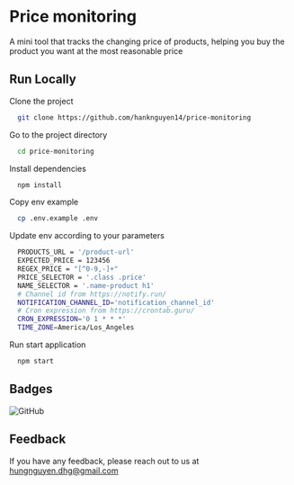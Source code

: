
# Price monitoring

A mini tool that tracks the changing price of products, helping you buy the product you want at the most reasonable price

## Run Locally

Clone the project

```bash
  git clone https://github.com/hanknguyen14/price-monitoring
```

Go to the project directory

```bash
  cd price-monitoring
```

Install dependencies

```bash
  npm install
```

Copy env example

```bash
  cp .env.example .env
```

Update env according to your parameters

```bash
  PRODUCTS_URL = '/product-url'
  EXPECTED_PRICE = 123456
  REGEX_PRICE = "[^0-9,-]+"
  PRICE_SELECTOR = '.class .price'
  NAME_SELECTOR = '.name-product h1'
  # Channel id from https://notify.run/
  NOTIFICATION_CHANNEL_ID='notification_channel_id'
  # Cron expression from https://crontab.guru/
  CRON_EXPRESSION='0 1 * * *'
  TIME_ZONE=America/Los_Angeles
```

Run start application

```bash
  npm start
```

## Badges

![GitHub](https://img.shields.io/github/license/hanknguyen14/price-monitoring)

## Feedback

If you have any feedback, please reach out to us at hungnguyen.dhg@gmail.com
